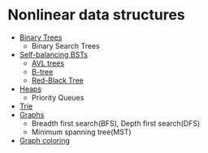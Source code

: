 # Nonlinear data structures
- [Binary Trees](./bts.md)
  - Binary Search Trees
- [Self-balancing BSTs](./sbt.md)
  - [AVL trees](./avl.md)
  - [B-tree](./bt.md)
  - [Red-Black Tree](./rb.md)
- [Heaps](./heaps.md)
  - Priority Queues
- [Trie](./trie.md)
- [Graphs](./graphs.md)
  - Breadth first search(BFS), Depth first search(DFS)
  - Minimum spanning tree(MST)
- [Graph coloring](./gc.md)